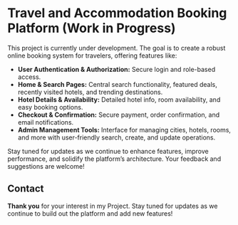 
# Travel and Accommodation Booking Platform (Work in Progress)

This project is currently under development. The goal is to create a robust online booking system for travelers, offering features like:

- **User Authentication & Authorization:** Secure login and role-based access.
- **Home & Search Pages:** Central search functionality, featured deals, recently visited hotels, and trending destinations.
- **Hotel Details & Availability:** Detailed hotel info, room availability, and easy booking options.
- **Checkout & Confirmation:** Secure payment, order confirmation, and email notifications.
- **Admin Management Tools:** Interface for managing cities, hotels, rooms, and more with user-friendly search, create, and update operations.

Stay tuned for updates as we continue to enhance features, improve performance, and solidify the platform’s architecture. Your feedback and suggestions are welcome!
## Contact

**Thank you** for your interest  in my Project. Stay tuned for updates as we continue to build out the platform and add new features!
